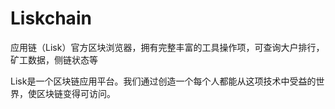 # Liskchain


应用链（Lisk）官方区块浏览器，拥有完整丰富的工具操作项，可查询大户排行，矿工数据，侧链状态等

Lisk是一个区块链应用平台。我们通过创造一个每个人都能从这项技术中受益的世界，使区块链变得可访问。

